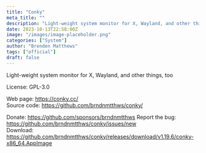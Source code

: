 ```yaml
---
title: "Conky"
meta_title: ""
description: "Light-weight system monitor for X, Wayland, and other things, too"
date: 2023-10-13T22:58:00Z
image: "/images/image-placeholder.png"
categories: ["System"]
author: "Brenden Matthews"
tags: ["official"]
draft: false
---
```


Light-weight system monitor for X, Wayland, and other things, too

License: GPL-3.0

Web page: https://conky.cc/  
Source code: https://github.com/brndnmtthws/conky/

Donate: https://github.com/sponsors/brndnmtthws
Report the bug: https://github.com/brndnmtthws/conky/issues/new  
Download: https://github.com/brndnmtthws/conky/releases/download/v1.19.6/conky-x86_64.AppImage
